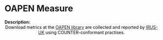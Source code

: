<style>
@media (min-width: 980px) {
    .md-nav, .md-sidebar {
      display: none!important;
    }
}
</style>

# OAPEN Measure

<div id="value-display"></div>
<strong>Description:</strong>
<div class="tile-1" style="text-align:center; color:black">
  Download metrics at the <a href="https://oapen.org">OAPEN library</a> are collected and reported by <a href="https://irus.jisc.ac.uk">IRUS-UK</a> using COUNTER-conformant practises.
</div>
<script>
document.getElementById('value-display').innerHTML = `
  <h2><strong>oapen/downloads/v1</strong></h2></br>
  <strong>Source <span class="tooltip"><i class="fa-solid fa-circle-info"></i> <span class="tooltiptext">Not all platforms use the same parameters to measure the same thing, so it is important to differentiate the platform we are collecting data from.</span></span> :</strong> OAPEN </br>
  <strong>Type <span class="tooltip"><i class="fa-solid fa-circle-info"></i> <span class="tooltiptext">Not all measures represent the same event, some platforms report the number of people who accessed a publication (e.g. users, session), others the number of times a resource was seen (e.g. views). For clarity, each of the measures described here will include its type.</span></span> :</strong> downloads</br>
  <strong>Version <span class="tooltip"><i class="fa-solid fa-circle-info"></i> <span class="tooltiptext">Data providers and/or collectors may want to modify their definition of e.g. a view or a session. In order to ensure changes in these definitions are differentiated, we use versioning.</span></span> :</strong> 1
`;
</script>

